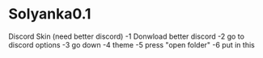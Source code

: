# Solyanka0.1
Discord Skin (need better discord)
-1 Donwload better discord
-2 go to discord options
-3 go down 
-4 theme
-5 press "open folder"
-6 put in this
